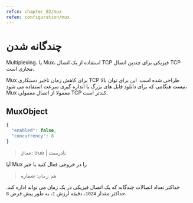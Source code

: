 ```yaml
---
refcn: chapter_02/mux
refen: configuration/mux
---
```


# چندگانه شدن

Multiplexing، یا Mux، استفاده از یک اتصال TCP فیزیکی برای چندین اتصال TCP مجازی است.

Mux برای کاهش زمان تاخیر دستکاری TCP طراحی شده است. این برای توان بالا نیست هنگامی که برای دانلود فایل های بزرگ یا اندازه گیری سرعت استفاده می شود، Mux معمولا از اتصال معمولی TCP کندتر است.

## MuxObject

```javascript
{
  "enabled": false,
  "concurrency": 8
}
```

> `فعال`: true | نادرست

آیا Mux را در خروجی فعال کنید یا خیر

> `هم زمان`: شماره

حداکثر تعداد اتصالات چندگانه که یک اتصال فیزیکی در یک زمان می تواند اداره کند. حداکثر مقدار `1024`، دقیقه ارزش `1`، به طور پیش فرض `8`.